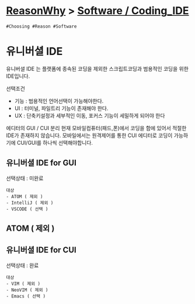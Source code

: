 [ReasonWhy](/README.md) > [Software / Coding_IDE](./README.md)
===
```
#Choosing #Reason #Software
```

# 유니버셜 IDE
유니버셜 IDE 는 플랫폼에 종속된 코딩을 제외한 스크립트코딩과 범용적인 코딩을 위한 IDE입니다.

선택조건
- 기능 : 범용적인 언어선택이 가능해야한다.
- UI : 터미널, 파일트리 기능이 존재해야 한다.
- UX : 단축키설정과 세부적인 이동, 포커스 기능이 세밀하게 되어야 한다

에디터의 GUI / CUI 분리
현재 모바일컴퓨터(패드,폰)에서 코딩을 함에 있어서 적절한 IDE가 존재하지 않습니다. 모바일에서는 원격제어를 통한 CUI 에디터로 코딩이 가능하기에 CUI/GUI를 하나씩 선택해야합니다.

## 유니버셜 IDE for GUI
선택상태 : 미완료
```
대상
- ATOM ( 제외 )
- IntelliJ ( 제외 )
- VSCODE ( 선택 )
```

## ATOM ( 제외 )

## 유니버셜 IDE for CUI
선택상태 : 완료
```
대상
- VIM ( 제외 )
- NeoVIM ( 제외 )
- Emacs ( 선택 )
```
